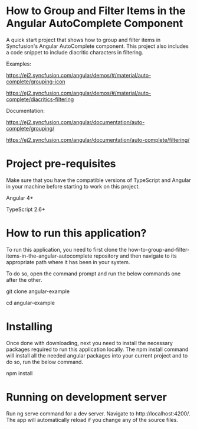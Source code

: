 # How to Group and Filter Items in the Angular AutoComplete Component

A quick start project that shows how to group and filter items in Syncfusion's Angular AutoComplete component. This project also includes a code snippet to include diacritic characters in filtering.

Examples: 

https://ej2.syncfusion.com/angular/demos/#/material/auto-complete/grouping-icon

https://ej2.syncfusion.com/angular/demos/#/material/auto-complete/diacritics-filtering 

Documentation:

https://ej2.syncfusion.com/angular/documentation/auto-complete/grouping/

https://ej2.syncfusion.com/angular/documentation/auto-complete/filtering/  


# Project pre-requisites

Make sure that you have the compatible versions of TypeScript and Angular in your machine before starting to work on this project.

Angular 4+

TypeScript 2.6+

# How to run this application?

To run this application, you need to first clone the how-to-group-and-filter-items-in-the-angular-autocomplete repository and then navigate to its appropriate path where it has been in your system.

To do so, open the command prompt and run the below commands one after the other.

git clone angular-example

cd angular-example

# Installing

Once done with downloading, next you need to install the necessary packages required to run this application locally. The npm install command will install all the needed angular packages into your current project and to do so, run the below command.

npm install

# Running on development server

Run ng serve command for a dev server. Navigate to http://localhost:4200/. The app will automatically reload if you change any of the source files.


